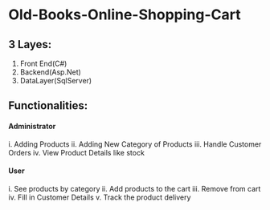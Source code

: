 # Old-Books-Online-Shopping-Cart
## 3 Layes:
1. Front End(C#)
2. Backend(Asp.Net)
3. DataLayer(SqlServer)

## Functionalities:
#### Administrator
i. Adding Products 
ii. Adding New Category of Products
iii. Handle Customer Orders
iv. View Product Details like stock
#### User
i. See products by category
ii. Add products to the cart
iii. Remove from cart
iv. Fill in Customer Details
v. Track the product delivery
